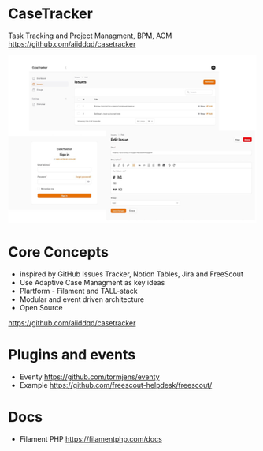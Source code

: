 # CaseTracker
Task Tracking and Project Managment, BPM, ACM
https://github.com/aiiddqd/casetracker

![collage](docs/files/collage.jpg)

# Core Concepts
- inspired by GitHub Issues Tracker, Notion Tables, Jira and FreeScout
- Use Adaptive Case Managment as key ideas
- Plartform - Filament and TALL-stack
- Modular and event driven architecture
- Open Source

https://github.com/aiiddqd/casetracker

# Plugins and events
- Eventy https://github.com/tormjens/eventy
- Example https://github.com/freescout-helpdesk/freescout/

# Docs
- Filament PHP https://filamentphp.com/docs
